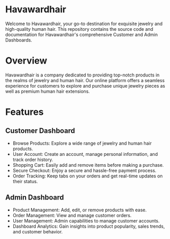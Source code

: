 # Havawardhair
Welcome to Havawardhair, your go-to destination for exquisite jewelry and high-quality human hair. This repository contains the source code and documentation for Havawardhair's comprehensive Customer and Admin Dashboards.

# Overview
Havawardhair is a company dedicated to providing top-notch products in the realms of jewelry and human hair. Our online platform offers a seamless experience for customers to explore and purchase unique jewelry pieces as well as premium human hair extensions.

# Features
## Customer Dashboard
- Browse Products: Explore a wide range of jewelry and human hair products.
- User Account: Create an account, manage personal information, and track order history.
- Shopping Cart: Easily add and remove items before making a purchase.
- Secure Checkout: Enjoy a secure and hassle-free payment process.
- Order Tracking: Keep tabs on your orders and get real-time updates on their status.
## Admin Dashboard
- Product Management: Add, edit, or remove products with ease.
- Order Management: View and manage customer orders.
- User Management: Admin capabilities to manage customer accounts.
- Dashboard Analytics: Gain insights into product popularity, sales trends, and customer behavior.
